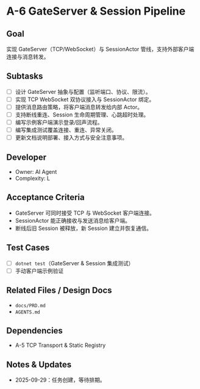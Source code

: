 # A-6 GateServer & Session Pipeline

## Goal
实现 GateServer（TCP/WebSocket）与 SessionActor 管线，支持外部客户端连接与消息转发。

## Subtasks
- [ ] 设计 GateServer 抽象与配置（监听端口、协议、限流）。
- [ ] 实现 TCP WebSocket 双协议接入与 SessionActor 绑定。
- [ ] 提供消息路由策略，将客户端消息转发给内部 Actor。
- [ ] 支持断线重连、Session 生命周期管理、心跳超时处理。
- [ ] 编写示例客户端演示登录/回声流程。
- [ ] 编写集成测试覆盖连接、重连、异常关闭。
- [ ] 更新文档说明部署、接入方式与安全注意事项。

## Developer
- Owner: AI Agent
- Complexity: L

## Acceptance Criteria
- GateServer 可同时接受 TCP 与 WebSocket 客户端连接。
- SessionActor 能正确接收与发送消息给客户端。
- 断线后旧 Session 被释放，新 Session 建立并恢复通信。

## Test Cases
- [ ] `dotnet test`（GateServer & Session 集成测试）
- [ ] 手动客户端示例验证

## Related Files / Design Docs
- `docs/PRD.md`
- `AGENTS.md`

## Dependencies
- A-5 TCP Transport & Static Registry

## Notes & Updates
- 2025-09-29：任务创建，等待排期。
